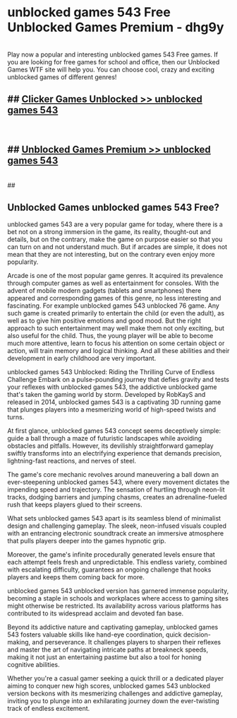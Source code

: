 # unblocked games 543 Free Unblocked Games Premium - dhg9y <br>
<br>
Play now a popular and interesting unblocked games 543 Free games. If you are looking for free games for school and office, then our Unblocked Games WTF site will help you. You can choose cool, crazy and exciting unblocked games of different genres!


## ##  [Clicker Games Unblocked >> unblocked games 543](http://freeplayer.one?title=unblocked_games_543&ref=M1)
  <br>

##  ## [Unblocked Games Premium >> unblocked games 543](http://freeplayer.one?title=unblocked_games_543&ref=M1)
  <br>
  ##



## Unblocked Games unblocked games 543 Free?

unblocked games 543 are a very popular game for today, where there is a bet not on a strong immersion in the game, its reality, thought-out and details, but on the contrary, make the game on purpose easier so that you can turn on and not understand much. But if arcades are simple, it does not mean that they are not interesting, but on the contrary even enjoy more popularity.

Arcade is one of the most popular game genres. It acquired its prevalence through computer games as well as entertainment for consoles. With the advent of mobile modern gadgets (tablets and smartphones) there appeared and corresponding games of this genre, no less interesting and fascinating. For example unblocked games 543 unblocked 76 game. Any such game is created primarily to entertain the child (or even the adult), as well as to give him positive emotions and good mood. But the right approach to such entertainment may well make them not only exciting, but also useful for the child. Thus, the young player will be able to become much more attentive, learn to focus his attention on some certain object or action, will train memory and logical thinking. And all these abilities and their development in early childhood are very important.

unblocked games 543 Unblocked: Riding the Thrilling Curve of Endless Challenge
Embark on a pulse-pounding journey that defies gravity and tests your reflexes with unblocked games 543, the addictive unblocked game that's taken the gaming world by storm. Developed by RobKayS and released in 2014, unblocked games 543 is a captivating 3D running game that plunges players into a mesmerizing world of high-speed twists and turns.

At first glance, unblocked games 543 concept seems deceptively simple: guide a ball through a maze of futuristic landscapes while avoiding obstacles and pitfalls. However, its devilishly straightforward gameplay swiftly transforms into an electrifying experience that demands precision, lightning-fast reactions, and nerves of steel.

The game's core mechanic revolves around maneuvering a ball down an ever-steepening unblocked games 543, where every movement dictates the impending speed and trajectory. The sensation of hurtling through neon-lit tracks, dodging barriers and jumping chasms, creates an adrenaline-fueled rush that keeps players glued to their screens.

What sets unblocked games 543 apart is its seamless blend of minimalist design and challenging gameplay. The sleek, neon-infused visuals coupled with an entrancing electronic soundtrack create an immersive atmosphere that pulls players deeper into the games hypnotic grip.

Moreover, the game's infinite procedurally generated levels ensure that each attempt feels fresh and unpredictable. This endless variety, combined with escalating difficulty, guarantees an ongoing challenge that hooks players and keeps them coming back for more.

unblocked games 543 unblocked version has garnered immense popularity, becoming a staple in schools and workplaces where access to gaming sites might otherwise be restricted. Its availability across various platforms has contributed to its widespread acclaim and devoted fan base.

Beyond its addictive nature and captivating gameplay, unblocked games 543 fosters valuable skills like hand-eye coordination, quick decision-making, and perseverance. It challenges players to sharpen their reflexes and master the art of navigating intricate paths at breakneck speeds, making it not just an entertaining pastime but also a tool for honing cognitive abilities.

Whether you're a casual gamer seeking a quick thrill or a dedicated player aiming to conquer new high scores, unblocked games 543 unblocked version beckons with its mesmerizing challenges and addictive gameplay, inviting you to plunge into an exhilarating journey down the ever-twisting track of endless excitement.